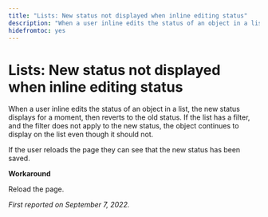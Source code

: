 ```yaml
---
title: "Lists: New status not displayed when inline editing status"
description: "When a user inline edits the status of an object in a list, the new status displays for a moment, then reverts to the old status. If the list has a filter, and the filter does not apply to the new status, the object continues to display on the list even though it should not. "
hidefromtoc: yes
---
```


# Lists: New status not displayed when inline editing status

When a user inline edits the status of an object in a list, the new status displays for a moment, then reverts to the old status. If the list has a filter, and the filter does not apply to the new status, the object continues to display on the list even though it should not. 

If the user reloads the page they can see that the new status has been saved. 

**Workaround**

Reload the page.

_First reported on September 7, 2022._

